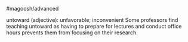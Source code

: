 #magoosh/advanced

untoward (adjective): unfavorable; inconvenient 
Some professors find teaching untoward as having to prepare for lectures and conduct office hours 
prevents them from focusing on their research. 
